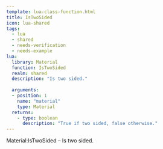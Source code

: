 ```yaml
---
template: lua-class-function.html
title: IsTwoSided
icon: lua-shared
tags:
  - lua
  - shared
  - needs-verification
  - needs-example
lua:
  library: Material
  function: IsTwoSided
  realm: shared
  description: "Is two sided."
  
  arguments:
  - position: 1
    name: "material"
    type: Material
  returns:
    - type: boolean
      description: "True if two sided, false otherwise."
---
```


<div class="lua__search__keywords">
Material:IsTwoSided &#x2013; Is two sided.
</div>
